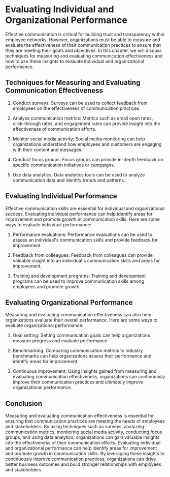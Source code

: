Evaluating Individual and Organizational Performance
=====================================================================================================================

Effective communication is critical for building trust and transparency within employee networks. However, organizations must be able to measure and evaluate the effectiveness of their communication practices to ensure that they are meeting their goals and objectives. In this chapter, we will discuss techniques for measuring and evaluating communication effectiveness and how to use these insights to evaluate individual and organizational performance.

Techniques for Measuring and Evaluating Communication Effectiveness
-------------------------------------------------------------------

1. Conduct surveys: Surveys can be used to collect feedback from employees on the effectiveness of communication practices.

2. Analyze communication metrics: Metrics such as email open rates, click-through rates, and engagement rates can provide insight into the effectiveness of communication efforts.

3. Monitor social media activity: Social media monitoring can help organizations understand how employees and customers are engaging with their content and messages.

4. Conduct focus groups: Focus groups can provide in-depth feedback on specific communication initiatives or campaigns.

5. Use data analytics: Data analytics tools can be used to analyze communication data and identify trends and patterns.

Evaluating Individual Performance
---------------------------------

Effective communication skills are essential for individual and organizational success. Evaluating individual performance can help identify areas for improvement and promote growth in communication skills. Here are some ways to evaluate individual performance:

1. Performance evaluations: Performance evaluations can be used to assess an individual's communication skills and provide feedback for improvement.

2. Feedback from colleagues: Feedback from colleagues can provide valuable insight into an individual's communication skills and areas for improvement.

3. Training and development programs: Training and development programs can be used to improve communication skills among employees and promote growth.

Evaluating Organizational Performance
-------------------------------------

Measuring and evaluating communication effectiveness can also help organizations evaluate their overall performance. Here are some ways to evaluate organizational performance:

1. Goal setting: Setting communication goals can help organizations measure progress and evaluate performance.

2. Benchmarking: Comparing communication metrics to industry benchmarks can help organizations assess their performance and identify areas for improvement.

3. Continuous improvement: Using insights gained from measuring and evaluating communication effectiveness, organizations can continuously improve their communication practices and ultimately improve organizational performance.

Conclusion
----------

Measuring and evaluating communication effectiveness is essential for ensuring that communication practices are meeting the needs of employees and stakeholders. By using techniques such as surveys, analyzing communication metrics, monitoring social media activity, conducting focus groups, and using data analytics, organizations can gain valuable insights into the effectiveness of their communication efforts. Evaluating individual and organizational performance can help identify areas for improvement and promote growth in communication skills. By leveraging these insights to continuously improve communication practices, organizations can drive better business outcomes and build stronger relationships with employees and stakeholders.
